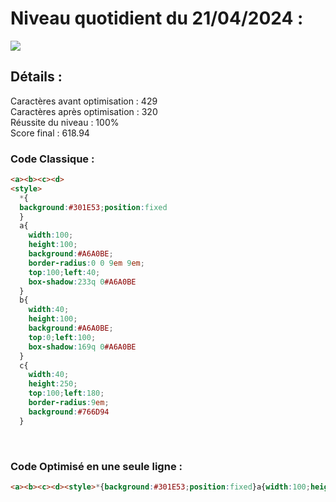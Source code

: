 # Niveau quotidient du 21/04/2024 : 

<img src = "https://firebasestorage.googleapis.com/v0/b/cssbattleapp.appspot.com/o/user%2Fummd3POvEDfFyeFvVdOMG3OOrwE2%2Ftargets%2Ftarget_tqBukKH.png?alt=media">


<br>

## Détails :

Caractères avant optimisation : 429                    <br>
Caractères après optimisation : 320                    <br>
Réussite du niveau : 100%                              <br>
Score final : 618.94


### Code Classique :  

```html 
<a><b><c><d>
<style>
  *{
  background:#301E53;position:fixed
  }
  a{
    width:100;
    height:100;
    background:#A6A0BE;
    border-radius:0 0 9em 9em;
    top:100;left:40;
    box-shadow:233q 0#A6A0BE
  }
  b{
    width:40;
    height:100;
    background:#A6A0BE;
    top:0;left:100;
    box-shadow:169q 0#A6A0BE
  }
  c{
    width:40;
    height:250;
    top:100;left:180;
    border-radius:9em;
    background:#766D94
  }
```

<br>

### Code Optimisé en une seule ligne : 

```html 
<a><b><c><d><style>*{background:#301E53;position:fixed}a{width:100;height:100;background:#A6A0BE;border-radius:0 0 9em 9em;top:100;left:40;box-shadow:233q 0#A6A0BE}b{width:40;height:100;background:#A6A0BE;top:0;left:100;box-shadow:169q 0#A6A0BE}c{width:40;height:250;top:100;left:180;border-radius:9em;background:#766D94
```